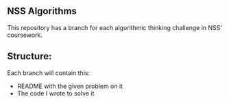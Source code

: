 ## NSS Algorithms
This repository has a branch for each algorithmic thinking challenge in NSS' coursework.

## Structure:
Each branch will contain this:
- README with the given problem on it
- The code I wrote to solve it
